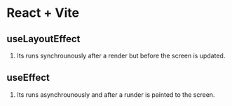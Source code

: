 # React + Vite

## useLayoutEffect
1. Its runs synchrounously after a render but before the screen is updated.

## useEffect 
1. Its runs asynchrounously and after a runder is painted to the screen.
